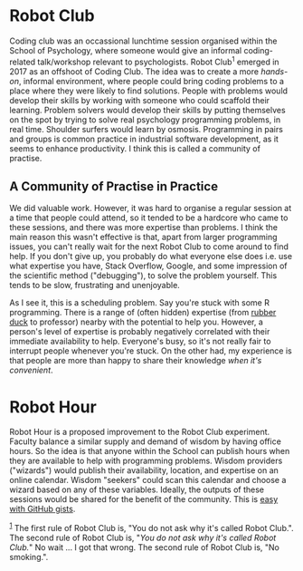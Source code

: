 # Robot Club

Coding club was an occassional lunchtime session organised within the School of Psychology, where someone would give an informal coding-related talk/workshop relevant to psychologists.  Robot Club<a name="note1"><sup>1</sup></a> emerged in 2017 as an offshoot of Coding Club.  The idea was to create a more _hands-on_, informal environment, where people could bring coding problems to a place where they were likely to find solutions.  People with problems would develop their skills by working with someone who could scaffold their learning.  Problem solvers would develop their skills by putting themselves on the spot by trying to solve real psychology programming problems, in real time.  Shoulder surfers would learn by osmosis.  Programming in pairs and groups is common practice in industrial software development, as it seems to enhance productivity.  I think this is called a community of practise.

## A Community of Practise in Practice

We did valuable work.  However, it was hard to organise a regular session at a time that people could attend, so it tended to be a hardcore who came to these sessions, and there was more expertise than problems.  I think the main reason this wasn't effective is that, apart from larger programming issues, you can't really wait for the next Robot Club to come around to find help.  If you don't give up, you probably do what everyone else does i.e. use what expertise you have, Stack Overflow, Google, and some impression of the scientific method ("debugging"), to solve the problem yourself.  This tends to be slow, frustrating and unenjoyable.

As I see it, this is a scheduling problem.  Say you're stuck with some R programming.  There is a range of (often hidden) expertise (from [rubber duck](https://en.wikipedia.org/wiki/Rubber_duck_debugging) to professor) nearby with the potential to help you.  However, a person's level of expertise is probably negatively correlated with their immediate availability to help.  Everyone's busy, so it's not really fair to interrupt people whenever you're stuck.  On the other had, my experience is that people are more than happy to share their knowledge _when it's convenient_. 

# Robot Hour

Robot Hour is a proposed improvement to the Robot Club experiment.  Faculty balance a similar supply and demand of wisdom by having office hours.  So the idea is that anyone within the School can publish hours when they are available to help with programming problems.  Wisdom providers ("wizards") would publish their availability, location, and expertise on an online calendar.  Wisdom "seekers" could scan this calendar and choose a wizard based on 
any of these variables.  Ideally, the outputs of these sessions would be shared for the benefit of the community.  This is [easy with GitHub gists](https://gist.github.com/earcanal/b466630c2db64b60365f6049c15f5117). 

<sup>[1](#note1)</sup> The first rule of Robot Club is, "You do not ask why it's called Robot Club.".  The second rule of Robot Club is, "*You do not ask why it's called Robot Club.*"  No wait ... I got that wrong.  The second rule of Robot Club is, "No smoking.".

